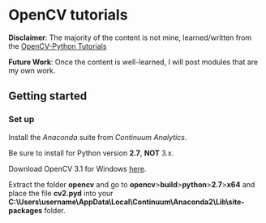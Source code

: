 # OpenCV tutorials

**Disclaimer**:
The majority of the content is not mine, learned/written from the
[OpenCV-Python Tutorials](http://docs.opencv.org/3.1.0/d6/d00/tutorial_py_root.html#gsc.tab=0)

**Future Work**: Once the content is well-learned, I will post modules that are my own work.

## Getting started

### Set up
Install the *Anaconda* suite from *Continuum Analytics*.

Be sure to install for Python version **2.7**, **NOT** 3.x.

Download OpenCV 3.1 for Windows [here](https://sourceforge.net/projects/opencvlibrary/files/opencv-win/3.1.0/opencv-3.1.0.exe/download).

Extract the folder **opencv** and go to **opencv**>**build**>**python**>**2.7**>**x64**
and place the file **cv2.pyd** into your
**C:\Users\username\AppData\Local\Continuum\Anaconda2\Lib\site-packages** folder.
